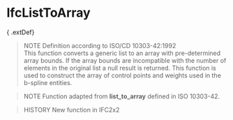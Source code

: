 IfcListToArray
==============
{ .extDef}  
> NOTE  Definition according to ISO/CD 10303-42:1992  
> This function converts a generic list to an array with pre-determined array
> bounds. If the array bounds are incompatible with the number of elements in
> the original list a null result is returned. This function is used to
> construct the array of control points and weights used in the b-spline
> entities.  
  
> NOTE  Function adapted from **list_to_array** defined in ISO 10303-42.  
  
> HISTORY  New function in IFC2x2  



